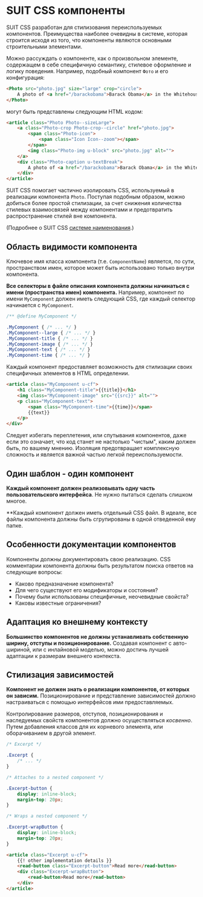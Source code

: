 # SUIT CSS компоненты

SUIT CSS разработан для стилизования переиспользуемых компонентов. Преимущества
наиболее очевидны в системе, которая строится исходя из того, что компоненты
являются основными строительными элементами.

Можно рассуждать о компоненте, как о произвольном элементе, содержащем в себе
специфичную семантику, стилевое оформление и логику поведения. Например,
подобный компонент `Фото` и его конфигурация:

```html
<Photo src="photo.jpg" size="large" crop="circle">
    A photo of <a href="/barackobama">Barack Obama</a> in the Whitehouse.
</Photo>
```

могут быть представлены следующим HTML кодом:

```html
<article class="Photo Photo--sizeLarge">
    <a class="Photo-crop Photo-crop--circle" href="photo.jpg">
        <span class="Photo-icon">
            <span class="Icon Icon--zoom"></span>
        </span>
        <img class="Photo-img u-block" src="photo.jpg" alt="">
    </a>
    <div class="Photo-caption u-textBreak">
        A photo of <a href="/barackobama">Barack Obama</a> in the Whitehouse.
    </div>
</article>
```

SUIT CSS помогает частично изолировать CSS, используемый в реализации компонента
`Photo`. Поступая подобным образом, можно добиться более простой стилизации,
за счет снижения количества стилевых взаимосвязей между компонентами и
предотвратить распространение стилей вне компонента.

(Подробнее о SUIT CSS [системе наименования](naming-conventions.md).)

## Область видимости компонента

Ключевое имя класса компонента (т.е. `ComponentName`) является, по сути,
пространством имен, которое может быть использовано только внутри компонента.

**Все селекторы в файле описания компонента должны начинаться с имени
(пространства имен) компонента.** Например, компонент по имени `MyComponent`
должен иметь следующий CSS, где каждый селектор начинается с `MyComponent`.

```css
/** @define MyComponent */

.MyComponent { /* ... */ }
.MyComponent--large { /* ... */ }
.MyComponent-title { /* ... */ }
.MyComponent-image { /* ... */ }
.MyComponent-text { /* ... */ }
.MyComponent-time { /* ... */ }
```

Каждый компонент предоставляет возможность для стилизации своих специфичных
элементов в HTML определении.

```html
<article class="MyComponent u-cf">
    <h1 class="MyComponent-title">{{title}}</h1>
    <img class="MyComponent-image" src="{{src}}" alt="">
    <p class="MyComponent-text">
        <span class="MyComponent-time">{{time}}</span>
        {{text}}
    </p>
</div>
```

Следует избегать переплетения, или спутывания компонентов, даже если это
означает, что код станет не настолько "чистым", каким должен быть, по вашему
мнению. Изоляция предотвращает комплексную сложность и является важной частью
легкой переиспользуемости.

## Один шаблон - один компонент

**Каждый компонент должен реализовывать одну часть пользовательского
интерфейса**. Не нужно пытаться сделать слишком многое.

**Каждый компонент должен иметь отдельный CSS файл. В идеале, все файлы
компонента должны быть сгрупированы в одной отведенной ему папке.

## Особенности документации компонентов

Компоненты должны документировать свою реализацию. CSS комментарии компонента
должны быть результатом поиска ответов на следующие вопросы:

* Каково предназначение компонента?
* Для чего существуют его модификаторы и состояния?
* Почему были использованы специфичные, неочевидные свойста?
* Каковы известные ограничения?

## Адаптация ко внешнему контексту

**Большинство компонентов не должны устанавливать собственную ширину, отступы
и позиционирование.** Создавая компонент с авто-шириной, или с инлайновой
моделью, можно достичь лучшей адаптации к размерам внешнего контекста.

## Стилизация зависимостей

**Компонент не должен знать о реализации компонентов, от которых он зависим.**
Позиционирование и представление зависимостей должно настраиваться с помощью
интерфейсов ими предоставляемых.

Контролирование размеров, отступов, позиционирования и наследуемых свойств
компонентов должно осуществляться _косвенно_. Путем добавления классов для их
корневого элемента, или оборачиванием в другой элемент.

```css
/* Excerpt */

.Excerpt {
    /* ... */
}

/* Attaches to a nested component */

.Excerpt-button {
    display: inline-block;
    margin-top: 20px;
}

/* Wraps a nested component */

.Excerpt-wrapButton {
    display: inline-block;
    margin-top: 20px;
}
```

```html
<article class="Excerpt u-cf">
    {{! other implementation details }}
    <read-button class="Excerpt-button">Read more</read-button>
    <div class="Excerpt-wrapButton">
        <read-button>Read more</read-button>
    </div>
</article>
```
